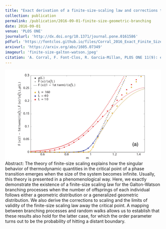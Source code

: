 ```yaml
---
title: "Exact derivation of a finite-size-scaling law and corrections to scaling in the geometric Galton-Watson process"
collection: publication
permalink: /publication/2016-09-01-finite-size-geometric-branching
date: 2016-09-01
venue: 'PLOS ONE'
journalurl: 'http://dx.doi.org/10.1371/journal.pone.0161586'
pdfurl: 'https://fontclos.github.io/files/Corral_2016_Exact_Finite_Size_Scaling_Galton_Watson.pdf'
arxivurl: 'https://arxiv.org/abs/1605.07349'
imageurl: 'finite-size-galton-watson.jpeg'
citation: 'A. Corral, F. Font-Clos, R. Garcia-Millan, PLOS ONE 11(9): e0161586'
---
```

![image](/images/finite-size-galton-watson.jpeg)  
Abstract: The theory of finite-size scaling explains how the singular behavior of thermodynamic quantities in the critical point of a phase transition emerges when the size of the system becomes infinite. Usually, this theory is presented in a phenomenological way. Here, we exactly demonstrate the existence of a finite-size scaling law for the Galton-Watson branching processes when the number of offsprings of each individual follows either a geometric distribution or a generalized geometric distribution. We also derive the corrections to scaling and the limits of validity of the finite-size scaling law away the critical point. A mapping between branching processes and random walks allows us to establish that these results also hold for the latter case, for which the order parameter turns out to be the probability of hitting a distant boundary.
